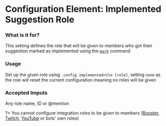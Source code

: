 # Configuration Element: Implemented Suggestion Role

### What is it for?
This setting defines the role that will be given to members who got their suggestion marked as implemented using the [`mark`](staff/mark.md) command


### Usage
Set up the given role using `.config implementedrole [role]`, setting `none` as the role will reset the current configuration meaning no roles will be given 

### Accepted Imputs
Any role name, ID or @mention

?> You cannot configure integration roles to be given to members ([Booster](https://dis.gd/boost), [Twitch](https://support.discord.com/hc/en-us/articles/212112068), [YouTube](https://support.discord.com/hc/en-us/articles/215162978) or bots' own roles)
